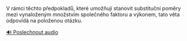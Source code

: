 
V rámci těchto předpokladů, které umožňují stanovit substituční poměry mezi vynaloženým množstvím společného faktoru a výkonem, tato věta odpovídá na položenou otázku.

[🔊 Poslechnout audio](/data/7-paragraphs/audio/chapter_36/para_010-V-rmci-tchto-pedpoklad-kter-umouj-stanovi.mp3)
